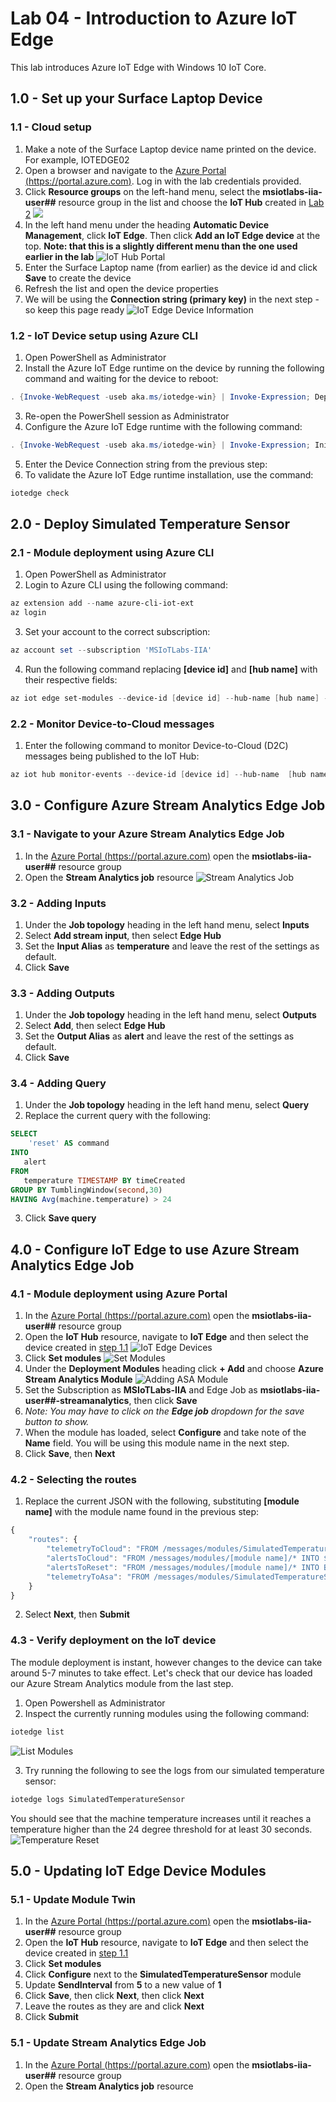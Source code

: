 # Lab 04 - Introduction to Azure IoT Edge

This lab introduces Azure IoT Edge with Windows 10 IoT Core.

## 1.0 - Set up your Surface Laptop Device

### 1.1 - Cloud setup

1. Make a note of the Surface Laptop device name printed on the device. For example, IOTEDGE02 
2. Open a browser and navigate to the [Azure Portal (https://portal.azure.com)](https://portal.azure.com). Log in with the lab credentials provided.
3. Click **Resource groups** on the left-hand menu, select the **msiotlabs-iia-user##** resource group in the list and choose the **IoT Hub** created in [Lab 2](./Lab02.md#11---deploy-azure-iot-hub)
![](./media/2_azure5.png)
4. In the left hand menu under the heading **Automatic Device Management**, click **IoT Edge**. Then click **Add an IoT Edge device** at the top. **Note: that this is a slightly different menu than the one used earlier in the lab**
![IoT Hub Portal](./media/4_SelectIoTEdge.png)
5. Enter the Surface Laptop name (from earlier) as the device id and click **Save** to create the device
6. Refresh the list and open the device properties
7. We will be using the **Connection string (primary key)** in the next step - so keep this page ready 
![IoT Edge Device Information](./media/4_CopyConnectionStringIoTEdge.png)


### 1.2 - IoT Device setup using Azure CLI
1. Open PowerShell as Administrator
2. Install the Azure IoT Edge runtime on the device by running the following command and waiting for the device to reboot:
```powershell
. {Invoke-WebRequest -useb aka.ms/iotedge-win} | Invoke-Expression; Deploy-IoTEdge
```
3. Re-open the PowerShell session as Administrator 
4. Configure the Azure IoT Edge runtime with the following command:
```powershell
. {Invoke-WebRequest -useb aka.ms/iotedge-win} | Invoke-Expression; Initialize-IoTEdge
```
5. Enter the Device Connection string from the previous step: 
6. To validate the Azure IoT Edge runtime installation, use the command:
```powershell
iotedge check
``` 

## 2.0 - Deploy Simulated Temperature Sensor
### 2.1 - Module deployment using Azure CLI

1. Open PowerShell as Administrator
2. Login to Azure CLI using the following command:
```powershell
az extension add --name azure-cli-iot-ext
az login
```
3. Set your account to the correct subscription:
```powershell
az account set --subscription 'MSIoTLabs-IIA'
```
4. Run the following command replacing **[device id]** and **[hub name]** with their respective fields:
```powershell
az iot edge set-modules --device-id [device id] --hub-name [hub name] --content "C:\Labs\Content\src\IoTLabs.IoTEdge\deployment.example.win-x64.json"
```

### 2.2 - Monitor Device-to-Cloud messages
1. Enter the following command to monitor Device-to-Cloud (D2C) messages being published to the IoT Hub:
```powershell
az iot hub monitor-events --device-id [device id] --hub-name  [hub name]
```

## 3.0 - Configure Azure Stream Analytics Edge Job
### 3.1 - Navigate to your Azure Stream Analytics Edge Job
1. In the [Azure Portal (https://portal.azure.com)](https://portal.azure.com) open the **msiotlabs-iia-user##** resource group
2. Open the **Stream Analytics job** resource
![Stream Analytics Job](/media/lab04/asa-overview.jpg)

### 3.2 - Adding Inputs
1. Under the **Job topology** heading in the left hand menu, select **Inputs**
2. Select **Add stream input**, then select **Edge Hub**
3. Set the **Input Alias** as **temperature** and leave the rest of the settings as default.
4. Click **Save**

### 3.3 - Adding Outputs
1. Under the **Job topology** heading in the left hand menu, select **Outputs**
2. Select **Add**, then select **Edge Hub**
3. Set the **Output Alias** as **alert** and leave the rest of the settings as default.
4. Click **Save**

### 3.4 - Adding Query
1. Under the **Job topology** heading in the left hand menu, select **Query**
2. Replace the current query with the following:
```sql
SELECT  
    'reset' AS command 
INTO 
   alert 
FROM 
   temperature TIMESTAMP BY timeCreated 
GROUP BY TumblingWindow(second,30) 
HAVING Avg(machine.temperature) > 24
```
3. Click **Save query**

## 4.0 - Configure IoT Edge to use Azure Stream Analytics Edge Job
### 4.1 - Module deployment using Azure Portal
1. In the [Azure Portal (https://portal.azure.com)](https://portal.azure.com) open the **msiotlabs-iia-user##** resource group
2. Open the **IoT Hub** resource, navigate to **IoT Edge** and then select the device created in [step 1.1](#11---cloud-setup)
![IoT Edge Devices](/media/lab04/iot-edge-devices.jpg)
3. Click **Set modules**
![Set Modules](/media/lab04/set-modules.jpg)
4. Under the **Deployment Modules** heading click **+ Add** and choose **Azure Stream Analytics Module**
![Adding ASA Module](/media/lab04/add-asa-module.jpg)
5. Set the Subscription as **MSIoTLabs-IIA** and Edge Job as **msiotlabs-iia-user##-streamanalytics**, then click **Save**
6. *Note: You may have to click on the **Edge job** dropdown for the save button to show.*
7. When the module has loaded, select **Configure** and take note of the **Name** field. You will be using this module name in the next step.
8. Click **Save**, then **Next**

### 4.2 - Selecting the routes
1. Replace the current JSON with the following, substituting **[module name]** with the module name found in the previous step:

```javascript
{
    "routes": {
        "telemetryToCloud": "FROM /messages/modules/SimulatedTemperatureSensor/* INTO $upstream",
        "alertsToCloud": "FROM /messages/modules/[module name]/* INTO $upstream",
        "alertsToReset": "FROM /messages/modules/[module name]/* INTO BrokeredEndpoint(\"/modules/SimulatedTemperatureSensor/inputs/control\")",
        "telemetryToAsa": "FROM /messages/modules/SimulatedTemperatureSensor/* INTO BrokeredEndpoint(\"/modules/[module name]/inputs/temperature\")"
    }
}
```
2. Select **Next**, then **Submit**

### 4.3 - Verify deployment on the IoT device
The module deployment is instant, however changes to the device can take around 5-7 minutes to take effect. Let's check that our device has loaded our Azure Stream Analytics module from the last step.

1. Open Powershell as Administrator
2. Inspect the currently running modules using the following command:
```powershell
iotedge list
```
![List Modules](/media/lab04/list-modules.jpg)

3. Try running the following to see the logs from our simulated temperature sensor:
```powershell
iotedge logs SimulatedTemperatureSensor
```
You should see that the machine temperature increases until it reaches a temperature higher than the 24 degree threshold for at least 30 seconds.
![Temperature Reset](/media/lab04/temperature-reset.jpg)


## 5.0 - Updating IoT Edge Device Modules
### 5.1 - Update Module Twin
1. In the [Azure Portal (https://portal.azure.com)](https://portal.azure.com) open the **msiotlabs-iia-user##** resource group
2. Open the **IoT Hub** resource, navigate to **IoT Edge** and then select the device created in [step 1.1](#11---cloud-setup)
3. Click **Set modules**
4. Click **Configure** next to the **SimulatedTemperatureSensor** module
5. Update **SendInterval** from **5** to a new value of  **1**
6. Click **Save**, then click **Next**, then click **Next**
7. Leave the routes as they are and click **Next**
8. Click **Submit**

### 5.1 - Update Stream Analytics Edge Job
1. In the [Azure Portal (https://portal.azure.com)](https://portal.azure.com) open the **msiotlabs-iia-user##** resource group
2. Open the **Stream Analytics job** resource



